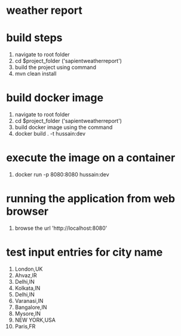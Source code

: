 # weather report
# build steps
1. navigate to root folder
2. cd $project_folder ('sapientweatherreport')
3. build the project using command
4. mvn clean install

# build docker image
1. navigate to root folder
2. cd $project_folder ('sapientweatherreport')
3. build docker image using the command
4. docker build . -t hussain:dev

# execute the image on a container
1. docker run -p 8080:8080 hussain:dev

# running the application from web browser
1. browse the url 'http://localhost:8080'


# test input entries for city name
1. London,UK
2. Ahvaz,IR
3. Delhi,IN
4. Kolkata,IN
5. Delhi,IN
6. Varanasi,IN
7. Bangalore,IN
8. Mysore,IN
9. NEW YORK,USA
10. Paris,FR



